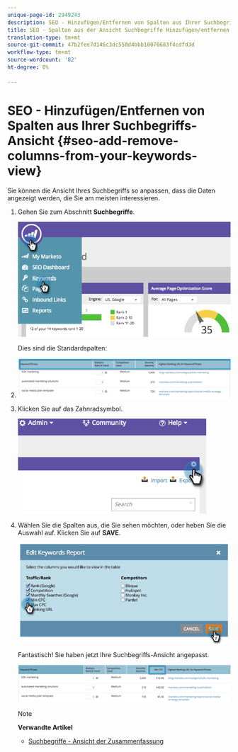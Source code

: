 ```yaml
---
unique-page-id: 2949243
description: SEO - Hinzufügen/Entfernen von Spalten aus Ihrer Suchbegriffs-Ansicht - Marketing-Dokumente - Produktdokumentation
title: SEO - Spalten aus der Ansicht Suchbegriffe Hinzufügen/entfernen
translation-type: tm+mt
source-git-commit: 47b2fee7d146c3dc558d4bbb10070683f4cdfd3d
workflow-type: tm+mt
source-wordcount: '82'
ht-degree: 0%

---
```



# SEO - Hinzufügen/Entfernen von Spalten aus Ihrer Suchbegriffs-Ansicht {#seo-add-remove-columns-from-your-keywords-view}

Sie können die Ansicht Ihres Suchbegriffs so anpassen, dass die Daten angezeigt werden, die Sie am meisten interessieren.

1. Gehen Sie zum Abschnitt **Suchbegriffe**.

   ![](assets/image2014-9-18-13-3a37-3a31.png)

   Dies sind die Standardspalten:

1. ![](assets/image2014-9-18-13-3a37-3a36.png)

1. Klicken Sie auf das Zahnradsymbol.

   ![](assets/image2014-9-18-13-3a37-3a39.png)

1. Wählen Sie die Spalten aus, die Sie sehen möchten, oder heben Sie die Auswahl auf. Klicken Sie auf **SAVE**.

   ![](assets/image2014-9-18-13-3a37-3a42.png)

   Fantastisch! Sie haben jetzt Ihre Suchbegriffs-Ansicht angepasst.

   ![](assets/image2014-9-18-13-3a37-3a46.png)

   >[!NOTE]
   >
   >**Verwandte Artikel**
   >
   >    
   >    
   >    * [Suchbegriffe - Ansicht der Zusammenfassung](seo-understanding-keywords.md)


